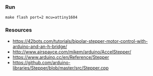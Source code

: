 ### Run
```
make flash port=2 mcu=attiny1604
```

### Resources
- https://42bots.com/tutorials/bipolar-stepper-motor-control-with-arduino-and-an-h-bridge/
- http://www.airspayce.com/mikem/arduino/AccelStepper/
- https://www.arduino.cc/en/Reference/Stepper
- https://github.com/arduino-libraries/Stepper/blob/master/src/Stepper.cpp
